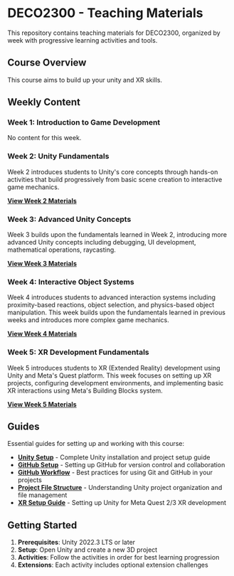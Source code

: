 # DECO2300 - Teaching Materials

This repository contains teaching materials for DECO2300, organized by week with progressive learning activities and tools.

## Course Overview

This course aims to build up your unity and XR skills.

## Weekly Content

### Week 1: Introduction to Game Development

No content for this week.

### Week 2: Unity Fundamentals

Week 2 introduces students to Unity's core concepts through hands-on activities that build progressively 
from basic scene creation to interactive game mechanics.

**[View Week 2 Materials](Week%2002/README.md)**

### Week 3: Advanced Unity Concepts

Week 3 builds upon the fundamentals learned in Week 2, introducing more advanced Unity concepts including 
debugging, UI development, mathematical operations, raycasting.

**[View Week 3 Materials](Week%2003/README.md)**

### Week 4: Interactive Object Systems

Week 4 introduces students to advanced interaction systems including proximity-based reactions, object selection, 
and physics-based object manipulation. This week builds upon the fundamentals learned in previous weeks and 
introduces more complex game mechanics.

**[View Week 4 Materials](Week%2004/README.md)**

### Week 5: XR Development Fundamentals

Week 5 introduces students to XR (Extended Reality) development using Unity and Meta's Quest platform. This week focuses on setting up XR projects, configuring development environments, and implementing basic XR interactions using Meta's Building Blocks system.

**[View Week 5 Materials](Week%2005/README.md)**

## Guides

Essential guides for setting up and working with this course:

- **[Unity Setup](Guides/Unity%20Setup.md)** - Complete Unity installation and project setup guide
- **[GitHub Setup](Guides/Github%20Setup.md)** - Setting up GitHub for version control and collaboration
- **[GitHub Workflow](Guides/GitHub%20Workflow.md)** - Best practices for using Git and GitHub in your projects
- **[Project File Structure](Guides/Project%20File%20Structure.md)** - Understanding Unity project organization and file management
- **[XR Setup Guide](Week%2003/Activity%205%20-%20Getting%20Set%20Up%20for%20XR.md)** - Setting up Unity for Meta Quest 2/3 XR development

## Getting Started

1. **Prerequisites**: Unity 2022.3 LTS or later
2. **Setup**: Open Unity and create a new 3D project
3. **Activities**: Follow the activities in order for best learning progression
4. **Extensions**: Each activity includes optional extension challenges
